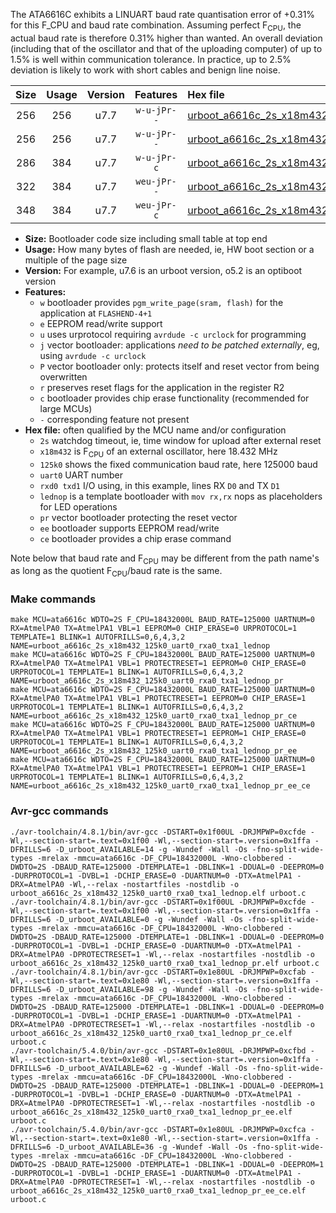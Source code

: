 The ATA6616C exhibits a LINUART baud rate quantisation error of +0.31% for this F_CPU and baud rate combination. Assuming perfect F<sub>CPU</sub>, the actual baud rate is therefore 0.31% higher than wanted. An overall deviation (including that of the oscillator and that of the uploading computer) of up to 1.5% is well within communication tolerance. In practice, up to 2.5% deviation is likely to work with short cables and benign line noise.

|Size|Usage|Version|Features|Hex file|
|:-:|:-:|:-:|:-:|:--|
|256|256|u7.7|`w-u-jPr--`|[urboot_a6616c_2s_x18m432_125k0_uart0_rxa0_txa1_lednop.hex](https://raw.githubusercontent.com/stefanrueger/urboot.hex/main/u7.7/mcus/ata6616c/watchdog_2_s/external_oscillator_x/18m432000_hz/%2B125k0_baud/uart0_rxa0_txa1/lednop/urboot_a6616c_2s_x18m432_125k0_uart0_rxa0_txa1_lednop.hex)|
|256|256|u7.7|`w-u-jPr--`|[urboot_a6616c_2s_x18m432_125k0_uart0_rxa0_txa1_lednop_pr.hex](https://raw.githubusercontent.com/stefanrueger/urboot.hex/main/u7.7/mcus/ata6616c/watchdog_2_s/external_oscillator_x/18m432000_hz/%2B125k0_baud/uart0_rxa0_txa1/lednop/urboot_a6616c_2s_x18m432_125k0_uart0_rxa0_txa1_lednop_pr.hex)|
|286|384|u7.7|`w-u-jPr-c`|[urboot_a6616c_2s_x18m432_125k0_uart0_rxa0_txa1_lednop_pr_ce.hex](https://raw.githubusercontent.com/stefanrueger/urboot.hex/main/u7.7/mcus/ata6616c/watchdog_2_s/external_oscillator_x/18m432000_hz/%2B125k0_baud/uart0_rxa0_txa1/lednop/urboot_a6616c_2s_x18m432_125k0_uart0_rxa0_txa1_lednop_pr_ce.hex)|
|322|384|u7.7|`weu-jPr--`|[urboot_a6616c_2s_x18m432_125k0_uart0_rxa0_txa1_lednop_pr_ee.hex](https://raw.githubusercontent.com/stefanrueger/urboot.hex/main/u7.7/mcus/ata6616c/watchdog_2_s/external_oscillator_x/18m432000_hz/%2B125k0_baud/uart0_rxa0_txa1/lednop/urboot_a6616c_2s_x18m432_125k0_uart0_rxa0_txa1_lednop_pr_ee.hex)|
|348|384|u7.7|`weu-jPr-c`|[urboot_a6616c_2s_x18m432_125k0_uart0_rxa0_txa1_lednop_pr_ee_ce.hex](https://raw.githubusercontent.com/stefanrueger/urboot.hex/main/u7.7/mcus/ata6616c/watchdog_2_s/external_oscillator_x/18m432000_hz/%2B125k0_baud/uart0_rxa0_txa1/lednop/urboot_a6616c_2s_x18m432_125k0_uart0_rxa0_txa1_lednop_pr_ee_ce.hex)|

- **Size:** Bootloader code size including small table at top end
- **Usage:** How many bytes of flash are needed, ie, HW boot section or a multiple of the page size
- **Version:** For example, u7.6 is an urboot version, o5.2 is an optiboot version
- **Features:**
  + `w` bootloader provides `pgm_write_page(sram, flash)` for the application at `FLASHEND-4+1`
  + `e` EEPROM read/write support
  + `u` uses urprotocol requiring `avrdude -c urclock` for programming
  + `j` vector bootloader: applications *need to be patched externally*, eg, using `avrdude -c urclock`
  + `P` vector bootloader only: protects itself and reset vector from being overwritten
  + `r` preserves reset flags for the application in the register R2
  + `c` bootloader provides chip erase functionality (recommended for large MCUs)
  + `-` corresponding feature not present
- **Hex file:** often qualified by the MCU name and/or configuration
  + `2s` watchdog timeout, ie, time window for upload after external reset
  + `x18m432` is F<sub>CPU</sub> of an external oscillator, here 18.432 MHz
  + `125k0` shows the fixed communication baud rate, here 125000 baud
  + `uart0` UART number
  + `rxd0 txd1` I/O using, in this example, lines RX `D0` and TX `D1`
  + `lednop` is a template bootloader with `mov rx,rx` nops as placeholders for LED operations
  + `pr` vector bootloader protecting the reset vector
  + `ee` bootloader supports EEPROM read/write
  + `ce` bootloader provides a chip erase command


Note below that baud rate and F<sub>CPU</sub> may be different from the path name's as long as the quotient F<sub>CPU</sub>/baud rate is the same.

### Make commands
```
make MCU=ata6616c WDTO=2S F_CPU=18432000L BAUD_RATE=125000 UARTNUM=0 RX=AtmelPA0 TX=AtmelPA1 VBL=1 EEPROM=0 CHIP_ERASE=0 URPROTOCOL=1 TEMPLATE=1 BLINK=1 AUTOFRILLS=0,6,4,3,2 NAME=urboot_a6616c_2s_x18m432_125k0_uart0_rxa0_txa1_lednop
make MCU=ata6616c WDTO=2S F_CPU=18432000L BAUD_RATE=125000 UARTNUM=0 RX=AtmelPA0 TX=AtmelPA1 VBL=1 PROTECTRESET=1 EEPROM=0 CHIP_ERASE=0 URPROTOCOL=1 TEMPLATE=1 BLINK=1 AUTOFRILLS=0,6,4,3,2 NAME=urboot_a6616c_2s_x18m432_125k0_uart0_rxa0_txa1_lednop_pr
make MCU=ata6616c WDTO=2S F_CPU=18432000L BAUD_RATE=125000 UARTNUM=0 RX=AtmelPA0 TX=AtmelPA1 VBL=1 PROTECTRESET=1 EEPROM=0 CHIP_ERASE=1 URPROTOCOL=1 TEMPLATE=1 BLINK=1 AUTOFRILLS=0,6,4,3,2 NAME=urboot_a6616c_2s_x18m432_125k0_uart0_rxa0_txa1_lednop_pr_ce
make MCU=ata6616c WDTO=2S F_CPU=18432000L BAUD_RATE=125000 UARTNUM=0 RX=AtmelPA0 TX=AtmelPA1 VBL=1 PROTECTRESET=1 EEPROM=1 CHIP_ERASE=0 URPROTOCOL=1 TEMPLATE=1 BLINK=1 AUTOFRILLS=0,6,4,3,2 NAME=urboot_a6616c_2s_x18m432_125k0_uart0_rxa0_txa1_lednop_pr_ee
make MCU=ata6616c WDTO=2S F_CPU=18432000L BAUD_RATE=125000 UARTNUM=0 RX=AtmelPA0 TX=AtmelPA1 VBL=1 PROTECTRESET=1 EEPROM=1 CHIP_ERASE=1 URPROTOCOL=1 TEMPLATE=1 BLINK=1 AUTOFRILLS=0,6,4,3,2 NAME=urboot_a6616c_2s_x18m432_125k0_uart0_rxa0_txa1_lednop_pr_ee_ce
```

### Avr-gcc commands
```
./avr-toolchain/4.8.1/bin/avr-gcc -DSTART=0x1f00UL -DRJMPWP=0xcfde -Wl,--section-start=.text=0x1f00 -Wl,--section-start=.version=0x1ffa -DFRILLS=6 -D_urboot_AVAILABLE=14 -g -Wundef -Wall -Os -fno-split-wide-types -mrelax -mmcu=ata6616c -DF_CPU=18432000L -Wno-clobbered -DWDTO=2S -DBAUD_RATE=125000 -DTEMPLATE=1 -DBLINK=1 -DDUAL=0 -DEEPROM=0 -DURPROTOCOL=1 -DVBL=1 -DCHIP_ERASE=0 -DUARTNUM=0 -DTX=AtmelPA1 -DRX=AtmelPA0 -Wl,--relax -nostartfiles -nostdlib -o urboot_a6616c_2s_x18m432_125k0_uart0_rxa0_txa1_lednop.elf urboot.c
./avr-toolchain/4.8.1/bin/avr-gcc -DSTART=0x1f00UL -DRJMPWP=0xcfde -Wl,--section-start=.text=0x1f00 -Wl,--section-start=.version=0x1ffa -DFRILLS=6 -D_urboot_AVAILABLE=0 -g -Wundef -Wall -Os -fno-split-wide-types -mrelax -mmcu=ata6616c -DF_CPU=18432000L -Wno-clobbered -DWDTO=2S -DBAUD_RATE=125000 -DTEMPLATE=1 -DBLINK=1 -DDUAL=0 -DEEPROM=0 -DURPROTOCOL=1 -DVBL=1 -DCHIP_ERASE=0 -DUARTNUM=0 -DTX=AtmelPA1 -DRX=AtmelPA0 -DPROTECTRESET=1 -Wl,--relax -nostartfiles -nostdlib -o urboot_a6616c_2s_x18m432_125k0_uart0_rxa0_txa1_lednop_pr.elf urboot.c
./avr-toolchain/4.8.1/bin/avr-gcc -DSTART=0x1e80UL -DRJMPWP=0xcfab -Wl,--section-start=.text=0x1e80 -Wl,--section-start=.version=0x1ffa -DFRILLS=6 -D_urboot_AVAILABLE=98 -g -Wundef -Wall -Os -fno-split-wide-types -mrelax -mmcu=ata6616c -DF_CPU=18432000L -Wno-clobbered -DWDTO=2S -DBAUD_RATE=125000 -DTEMPLATE=1 -DBLINK=1 -DDUAL=0 -DEEPROM=0 -DURPROTOCOL=1 -DVBL=1 -DCHIP_ERASE=1 -DUARTNUM=0 -DTX=AtmelPA1 -DRX=AtmelPA0 -DPROTECTRESET=1 -Wl,--relax -nostartfiles -nostdlib -o urboot_a6616c_2s_x18m432_125k0_uart0_rxa0_txa1_lednop_pr_ce.elf urboot.c
./avr-toolchain/5.4.0/bin/avr-gcc -DSTART=0x1e80UL -DRJMPWP=0xcfbd -Wl,--section-start=.text=0x1e80 -Wl,--section-start=.version=0x1ffa -DFRILLS=6 -D_urboot_AVAILABLE=62 -g -Wundef -Wall -Os -fno-split-wide-types -mrelax -mmcu=ata6616c -DF_CPU=18432000L -Wno-clobbered -DWDTO=2S -DBAUD_RATE=125000 -DTEMPLATE=1 -DBLINK=1 -DDUAL=0 -DEEPROM=1 -DURPROTOCOL=1 -DVBL=1 -DCHIP_ERASE=0 -DUARTNUM=0 -DTX=AtmelPA1 -DRX=AtmelPA0 -DPROTECTRESET=1 -Wl,--relax -nostartfiles -nostdlib -o urboot_a6616c_2s_x18m432_125k0_uart0_rxa0_txa1_lednop_pr_ee.elf urboot.c
./avr-toolchain/5.4.0/bin/avr-gcc -DSTART=0x1e80UL -DRJMPWP=0xcfca -Wl,--section-start=.text=0x1e80 -Wl,--section-start=.version=0x1ffa -DFRILLS=6 -D_urboot_AVAILABLE=36 -g -Wundef -Wall -Os -fno-split-wide-types -mrelax -mmcu=ata6616c -DF_CPU=18432000L -Wno-clobbered -DWDTO=2S -DBAUD_RATE=125000 -DTEMPLATE=1 -DBLINK=1 -DDUAL=0 -DEEPROM=1 -DURPROTOCOL=1 -DVBL=1 -DCHIP_ERASE=1 -DUARTNUM=0 -DTX=AtmelPA1 -DRX=AtmelPA0 -DPROTECTRESET=1 -Wl,--relax -nostartfiles -nostdlib -o urboot_a6616c_2s_x18m432_125k0_uart0_rxa0_txa1_lednop_pr_ee_ce.elf urboot.c
```

